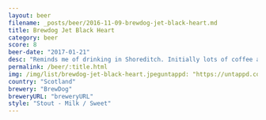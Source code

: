 ```yaml
---
layout: beer
filename: _posts/beer/2016-11-09-brewdog-jet-black-heart.md
title: Brewdog Jet Black Heart
category: beer
score: 8
beer-date: "2017-01-21"
desc: "Reminds me of drinking in Shoreditch. Initially lots of coffee and chocolate but then a slight milkiness. Easy drinking and also lots of flavour"
permalink: /beer/:title.html
img: /img/list/brewdog-jet-black-heart.jpeguntappd: "https://untappd.com/b/brewdog-jet-black-heart/1416253"
country: "Scotland"
brewery: "BrewDog"
breweryURL: "breweryURL"
style: "Stout - Milk / Sweet"
---
```

